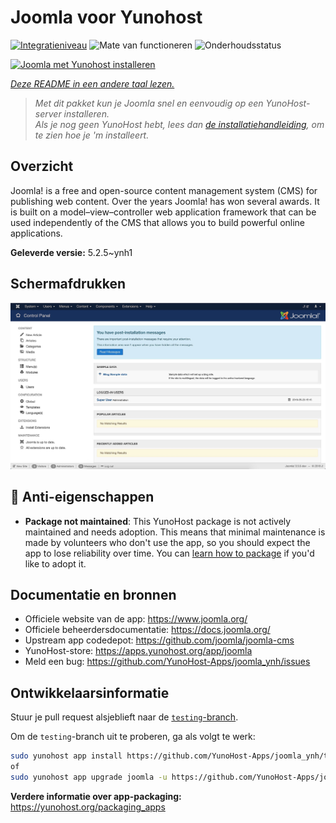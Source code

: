<!--
NB: Deze README is automatisch gegenereerd door <https://github.com/YunoHost/apps/tree/master/tools/readme_generator>
Hij mag NIET handmatig aangepast worden.
-->

# Joomla voor Yunohost

[![Integratieniveau](https://apps.yunohost.org/badge/integration/joomla)](https://ci-apps.yunohost.org/ci/apps/joomla/)
![Mate van functioneren](https://apps.yunohost.org/badge/state/joomla)
![Onderhoudsstatus](https://apps.yunohost.org/badge/maintained/joomla)

[![Joomla met Yunohost installeren](https://install-app.yunohost.org/install-with-yunohost.svg)](https://install-app.yunohost.org/?app=joomla)

*[Deze README in een andere taal lezen.](./ALL_README.md)*

> *Met dit pakket kun je Joomla snel en eenvoudig op een YunoHost-server installeren.*  
> *Als je nog geen YunoHost hebt, lees dan [de installatiehandleiding](https://yunohost.org/install), om te zien hoe je 'm installeert.*

## Overzicht

Joomla! is a free and open-source content management system (CMS) for publishing web content. Over the years Joomla! has won several awards. It is built on a model–view–controller web application framework that can be used independently of the CMS that allows you to build powerful online applications.


**Geleverde versie:** 5.2.5~ynh1

## Schermafdrukken

![Schermafdrukken van Joomla](./doc/screenshots/screenshot.jpg)

## :red_circle: Anti-eigenschappen

- **Package not maintained**: This YunoHost package is not actively maintained and needs adoption. This means that minimal maintenance is made by volunteers who don't use the app, so you should expect the app to lose reliability over time. You can [learn how to package](https://yunohost.org/packaging_apps_intro) if you'd like to adopt it.

## Documentatie en bronnen

- Officiele website van de app: <https://www.joomla.org/>
- Officiele beheerdersdocumentatie: <https://docs.joomla.org/>
- Upstream app codedepot: <https://github.com/joomla/joomla-cms>
- YunoHost-store: <https://apps.yunohost.org/app/joomla>
- Meld een bug: <https://github.com/YunoHost-Apps/joomla_ynh/issues>

## Ontwikkelaarsinformatie

Stuur je pull request alsjeblieft naar de [`testing`-branch](https://github.com/YunoHost-Apps/joomla_ynh/tree/testing).

Om de `testing`-branch uit te proberen, ga als volgt te werk:

```bash
sudo yunohost app install https://github.com/YunoHost-Apps/joomla_ynh/tree/testing --debug
of
sudo yunohost app upgrade joomla -u https://github.com/YunoHost-Apps/joomla_ynh/tree/testing --debug
```

**Verdere informatie over app-packaging:** <https://yunohost.org/packaging_apps>
